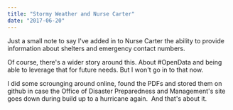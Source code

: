 ```yaml
---
title: "Stormy Weather and Nurse Carter"
date: "2017-06-20"
---
```


Just a small note to say I've added in to Nurse Carter the ability to provide information about shelters and emergency contact numbers.

Of course, there's a wider story around this. About #OpenData and being able to leverage that for future needs. But I won't go in to that now.

I did some scrounging around online, found the PDFs and stored them on github in case the Office of Disaster Preparedness and Management's site goes down during build up to a hurricane again.  And that's about it.
